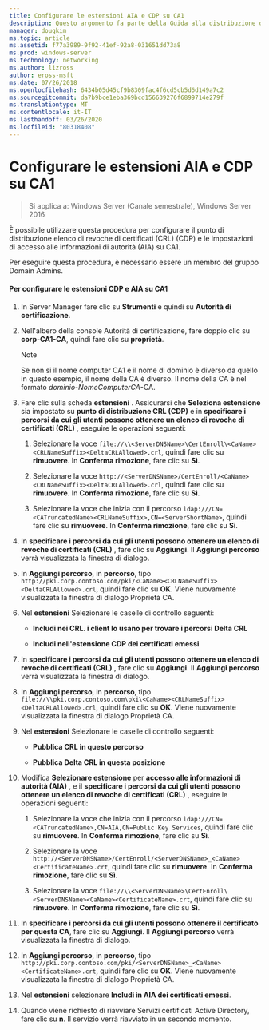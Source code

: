 ```yaml
---
title: Configurare le estensioni AIA e CDP su CA1
description: Questo argomento fa parte della Guida alla distribuzione di un Server dei certificati per le distribuzioni Wireless e cablate 802.1 X
manager: dougkim
ms.topic: article
ms.assetid: f77a3989-9f92-41ef-92a8-031651dd73a8
ms.prod: windows-server
ms.technology: networking
ms.author: lizross
author: eross-msft
ms.date: 07/26/2018
ms.openlocfilehash: 6434b05d45cf9b8309fac4f6cd5cb5d6d149a7c2
ms.sourcegitcommit: da7b9bce1eba369bcd156639276f6899714e279f
ms.translationtype: MT
ms.contentlocale: it-IT
ms.lasthandoff: 03/26/2020
ms.locfileid: "80318408"
---
```

# <a name="configure-the-cdp-and-aia-extensions-on-ca1"></a>Configurare le estensioni AIA e CDP su CA1

>Si applica a: Windows Server (Canale semestrale), Windows Server 2016

È possibile utilizzare questa procedura per configurare il punto di distribuzione elenco di revoche di certificati (CRL) (CDP) e le impostazioni di accesso alle informazioni di autorità (AIA) su CA1.  
  
Per eseguire questa procedura, è necessario essere un membro del gruppo Domain Admins.  
  
#### <a name="to-configure-the-cdp-and-aia-extensions-on-ca1"></a>Per configurare le estensioni CDP e AIA su CA1  
  
1.  In Server Manager fare clic su **Strumenti** e quindi su **Autorità di certificazione**.  
  
2.  Nell'albero della console Autorità di certificazione, fare doppio clic su **corp-CA1-CA**, quindi fare clic su **proprietà**.  
  
    > [!NOTE]  
    > Se non si il nome computer CA1 e il nome di dominio è diverso da quello in questo esempio, il nome della CA è diverso. Il nome della CA è nel formato *dominio*-*NomeComputerCA*-CA.  
  
3.  Fare clic sulla scheda **estensioni** . Assicurarsi che **Seleziona estensione** sia impostato su **punto di distribuzione CRL (CDP)** e in **specificare i percorsi da cui gli utenti possono ottenere un elenco di revoche di certificati (CRL)** , eseguire le operazioni seguenti:  
  
    1.  Selezionare la voce `file://\\<ServerDNSName>\CertEnroll\<CaName><CRLNameSuffix><DeltaCRLAllowed>.crl`, quindi fare clic su **rimuovere**. In **Conferma rimozione**, fare clic su **Sì**.  
  
    2.  Selezionare la voce `http://<ServerDNSName>/CertEnroll/<CaName><CRLNameSuffix><DeltaCRLAllowed>.crl`, quindi fare clic su **rimuovere**. In **Conferma rimozione**, fare clic su **Sì**.  
  
    3.  Selezionare la voce che inizia con il percorso `ldap:///CN=<CATruncatedName><CRLNameSuffix>,CN=<ServerShortName>`, quindi fare clic su **rimuovere**. In **Conferma rimozione**, fare clic su **Sì**.  
  
4.  In **specificare i percorsi da cui gli utenti possono ottenere un elenco di revoche di certificati (CRL)** , fare clic su **Aggiungi**. Il **Aggiungi percorso** verrà visualizzata la finestra di dialogo.  
  
5.  In **Aggiungi percorso**, in **percorso**, tipo `http://pki.corp.contoso.com/pki/<CaName><CRLNameSuffix><DeltaCRLAllowed>.crl`, quindi fare clic su **OK**. Viene nuovamente visualizzata la finestra di dialogo Proprietà CA.  
  
6.  Nel **estensioni** Selezionare le caselle di controllo seguenti:  
  
    -   **Includi nei CRL. i client lo usano per trovare i percorsi Delta CRL**  
  
    -   **Includi nell'estensione CDP dei certificati emessi**  
  
7.  In **specificare i percorsi da cui gli utenti possono ottenere un elenco di revoche di certificati (CRL)** , fare clic su **Aggiungi**. Il **Aggiungi percorso** verrà visualizzata la finestra di dialogo.  
  
8.  In **Aggiungi percorso**, in **percorso**, tipo `file://\\pki.corp.contoso.com\pki\<CaName><CRLNameSuffix><DeltaCRLAllowed>.crl`, quindi fare clic su **OK**. Viene nuovamente visualizzata la finestra di dialogo Proprietà CA.  
  
9. Nel **estensioni** Selezionare le caselle di controllo seguenti:  
  
    -   **Pubblica CRL in questo percorso**  
  
    -   **Pubblica Delta CRL in questa posizione**  
  
10. Modifica **Selezionare estensione** per **accesso alle informazioni di autorità (AIA)** , e il **specificare i percorsi da cui gli utenti possono ottenere un elenco di revoche di certificati (CRL)** , eseguire le operazioni seguenti:  
  
    1.  Selezionare la voce che inizia con il percorso `ldap:///CN=<CATruncatedName>,CN=AIA,CN=Public Key Services`, quindi fare clic su **rimuovere**. In **Conferma rimozione**, fare clic su **Sì**.  
  
    2.  Selezionare la voce `http://<ServerDNSName>/CertEnroll/<ServerDNSName>_<CaName><CertificateName>.crt`, quindi fare clic su **rimuovere**. In **Conferma rimozione**, fare clic su **Sì**.  
  
    3.  Selezionare la voce `file://\\<ServerDNSName>\CertEnroll\<ServerDNSName><CaName><CertificateName>.crt`, quindi fare clic su **rimuovere**. In **Conferma rimozione**, fare clic su **Sì**.  
  
11. In **specificare i percorsi da cui gli utenti possono ottenere il certificato per questa CA**, fare clic su **Aggiungi**. Il **Aggiungi percorso** verrà visualizzata la finestra di dialogo.  
  
12. In **Aggiungi percorso**, in **percorso**, tipo `http://pki.corp.contoso.com/pki/<ServerDNSName>_<CaName><CertificateName>.crt`, quindi fare clic su **OK**. Viene nuovamente visualizzata la finestra di dialogo Proprietà CA.  
  
13. Nel **estensioni** selezionare **Includi in AIA dei certificati emessi**.  
  
14. Quando viene richiesto di riavviare Servizi certificati Active Directory, fare clic su **n**. Il servizio verrà riavviato in un secondo momento.  
  

